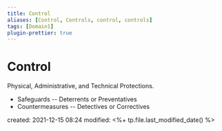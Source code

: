 ```yaml
---
title: Control
aliases: [Control, Controls, control, controls]
tags: [Domain1]
plugin-prettier: true
---
```


# Control

Physical, Administrative, and Technical Protections.
- Safeguards -- Deterrents or Preventatives
- Countermeasures -- Detectives or Correctives

created: 2021-12-15 08:24
modified: <%+ tp.file.last_modified_date() %>

